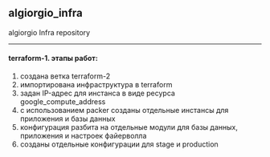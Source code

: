 ## algiorgio_infra 

algiorgio Infra repository

------------

#### terraform-1. этапы работ:
1. создана ветка terraform-2
2. импортирована инфраструктура в terraform
3. задан IP-адрес для инстанса в виде ресурса google_compute_address
3. с использованием packer созданы отдельные инстансы для приложения и базы данных
4. конфигурация разбита на отдельные модули для базы данных, приложения и настроек файерволла 
5. созданы отдельные конфигурации для stage и production

